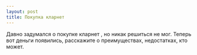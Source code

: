 ```yaml
---
layout: post 
title: Покупка кларнет 
--- 
```

Давно задумался о покупке кларнет , но никак решиться не мог. Теперь вот деньги появились, расскажите о преимуществах, недостатках, кто может.